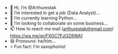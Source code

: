 - 👋 Hi, I’m @Arthurestak
- 👀 I’m interested in get a job (Data Analyst)...
- 🌱 I’m currently learning Python...
- 💞️ I’m looking to collaborate on some business...
- 📫 How to reach me mail (arthurestak@gmail.com) https://wa.me/qr/FXGC7FJI3Z6WA1
- 😄 Pronouns: he/him...
- ⚡ Fun fact: I'm saxophonist

<!---
Arthurestak/Arthurestak is a ✨ special ✨ repository because its `README.md` (this file) appears on your GitHub profile.
You can click the Preview link to take a look at your changes.
--->
